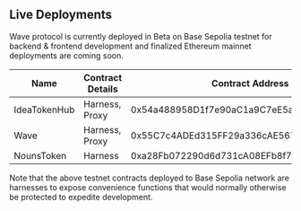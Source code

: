 ## Live Deployments

Wave protocol is currently deployed in Beta on Base Sepolia testnet for backend & frontend development and finalized Ethereum mainnet deployments are coming soon.

| Name         | Contract Details | Contract Address                           |
| ------------ | ---------------- | ------------------------------------------ |
| IdeaTokenHub | Harness, Proxy   | 0x54a488958D1f7e90aC1a9C7eE5a450d1E2170789 |
| Wave         | Harness, Proxy   | 0x55C7c4ADEd315FF29a336cAE5671a4B0A69ae348 |
| NounsToken   | Harness          | 0xa28Fb072290d6d731cA08EFb8f79bF4dB1D13e67 |

Note that the above testnet contracts deployed to Base Sepolia network are harnesses to expose convenience functions that would normally otherwise be protected to expedite development.
